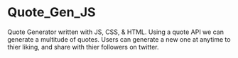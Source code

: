 # Quote_Gen_JS
Quote Generator written with JS, CSS, & HTML.
Using a quote API we can generate a multitude of quotes.
Users can generate a new one at anytime to thier liking, and share with thier followers on twitter.



